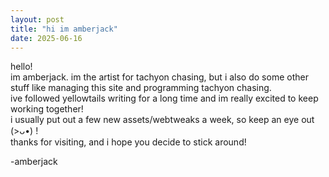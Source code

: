 ```yaml
--- 
layout: post 
title: "hi im amberjack"
date: 2025-06-16
---
```

hello!  
im amberjack. im the artist for tachyon chasing, but i also do some other stuff like managing this site and programming tachyon chasing.  
ive followed yellowtails writing for a long time and im really excited to keep working together!  
i usually put out a few new assets/webtweaks a week, so keep an eye out (>ᴗ•) !  
thanks for visiting, and i hope you decide to stick around!  

-amberjack
